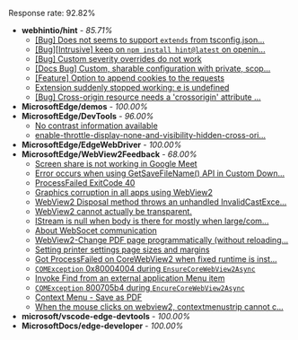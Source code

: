 Response rate: 92.82%

* **webhintio/hint** - _85.71%_
  * [[Bug] Does not seems to support `extends` from tsconfig.json...](https://github.com/webhintio/hint/issues/5035)
  * [[Bug][Intrusive] keep on `npm install hint@latest` on openin...](https://github.com/webhintio/hint/issues/5034)
  * [[Bug] Custom severity overrides do not work](https://github.com/webhintio/hint/issues/5155)
  * [[Docs Bug] Custom, sharable configuration with private, scop...](https://github.com/webhintio/hint/issues/5134)
  * [[Feature] Option to append cookies to the requests](https://github.com/webhintio/hint/issues/5079)
  * [Extension suddenly stopped working: e is undefined](https://github.com/webhintio/hint/issues/5078)
  * [[Bug] Cross-origin resource needs a 'crossorigin' attribute ...](https://github.com/webhintio/hint/issues/5054)
* **MicrosoftEdge/demos** - _100.00%_
* **MicrosoftEdge/DevTools** - _96.00%_
  * [No contrast information available](https://github.com/MicrosoftEdge/DevTools/issues/54)
  * [enable-throttle-display-none-and-visibility-hidden-cross-ori...](https://github.com/MicrosoftEdge/DevTools/issues/3)
* **MicrosoftEdge/EdgeWebDriver** - _100.00%_
* **MicrosoftEdge/WebView2Feedback** - _68.00%_
  * [Screen share is not working in Google Meet](https://github.com/MicrosoftEdge/WebView2Feedback/issues/2441)
  * [Error occurs when using GetSaveFileName() API in Custom Down...](https://github.com/MicrosoftEdge/WebView2Feedback/issues/2433)
  * [ProcessFailed ExitCode 40](https://github.com/MicrosoftEdge/WebView2Feedback/issues/2429)
  * [Graphics corruption in all apps using WebView2](https://github.com/MicrosoftEdge/WebView2Feedback/issues/2421)
  * [WebView2 Disposal method throws an unhandled InvalidCastExce...](https://github.com/MicrosoftEdge/WebView2Feedback/issues/2420)
  * [WebView2 cannot  actually be transparent.](https://github.com/MicrosoftEdge/WebView2Feedback/issues/2419)
  * [IStream is null when body is there for mostly when large/com...](https://github.com/MicrosoftEdge/WebView2Feedback/issues/2417)
  * [About WebSocet communication ](https://github.com/MicrosoftEdge/WebView2Feedback/issues/2413)
  * [WebView2-Change PDF page programmatically (without reloading...](https://github.com/MicrosoftEdge/WebView2Feedback/issues/2409)
  * [Setting printer settings page sizes and margins](https://github.com/MicrosoftEdge/WebView2Feedback/issues/2389)
  * [Got ProcessFailed on CoreWebView2 when fixed runtime is inst...](https://github.com/MicrosoftEdge/WebView2Feedback/issues/2423)
  * [`COMException` 0x80004004 during `EnsureCoreWebView2Async`](https://github.com/MicrosoftEdge/WebView2Feedback/issues/2410)
  * [Invoke Find from an external application Menu item](https://github.com/MicrosoftEdge/WebView2Feedback/issues/2405)
  * [`COMException` 800705b4 during `EncureCoreWebView2Async`](https://github.com/MicrosoftEdge/WebView2Feedback/issues/2400)
  * [Context Menu - Save as PDF](https://github.com/MicrosoftEdge/WebView2Feedback/issues/2393)
  * [When the mouse clicks on webview2, contextmenustrip cannot c...](https://github.com/MicrosoftEdge/WebView2Feedback/issues/2383)
* **microsoft/vscode-edge-devtools** - _100.00%_
* **MicrosoftDocs/edge-developer** - _100.00%_